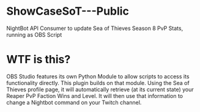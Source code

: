 # ShowCaseSoT---Public
 NightBot API Consumer to update Sea of Thieves Season 8 PvP Stats, running as OBS Script

# WTF is this?
OBS Studio features its own Python Module to allow scripts to access its functionality directly. This plugin builds on that module.
Using the Sea of Thieves profile page, it will automatically retrieve (at its current state) your Reaper PvP Faction Wins and Level.
It will then use that information to change a Nightbot command on your Twitch channel. 
